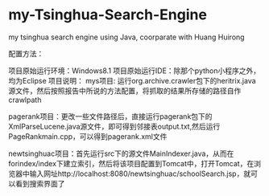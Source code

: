 # my-Tsinghua-Search-Engine
my tsinghua search engine using Java, coorparate with Huang Huirong

配置方法：

项目原始运行环境：Windows8.1
项目原始运行IDE：除那个python小程序之外，均为Eclipse
项目说明：
mys项目: 运行org.archive.crawler包下的heritrix.java源文件，然后按照报告中所说的方法配置，将抓取的结果所存储的路径自作crawlpath

pagerank项目：更改一些文件路径后，直接运行pagerank包下的XmlParseLucene.java源文件，即可得到邻接表output.txt,然后运行PageRankmain.cpp，可以得到pagerank.xml文件

newtsinghuac项目：首先运行src下的源文件MainIndexer.java，从而在forindex/index下建立索引，然后将该项目配置到Tomcat中，打开Tomcat，在浏览器中输入网址http://localhost:8080/newtsinghuac/schoolSearch.jsp，就可以看到搜索界面了